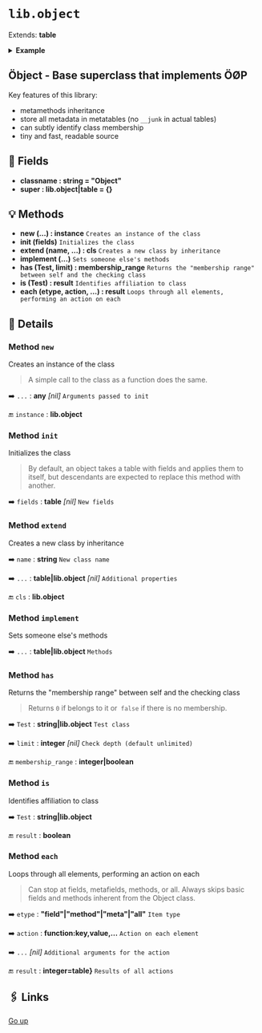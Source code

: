 # `lib.object`

Extends: **table**

<details><summary><b>Example</b></summary>

```lua
local Object = require 'lib.object'

local Point = Object:extend 'Point'

Point.scale = 2 -- Class field!

function Point:init(x, y)
  self.x = x or 0
  self.y = y or 0
end

function Point:resize()
  self.x = self.x * self.scale
  self.y = self.y * self.scale
end

function Point.__call()
  return 'called'
end

local Rectangle = Point:extend 'Rectangle'

function Rectangle:resize()
  Rectangle.super.resize(self) -- Extend Point's `resize()`.
  self.w = self.w * self.scale
  self.h = self.h * self.scale
end

function Rectangle:init(x, y, w, h)
  Rectangle.super.init(self, x, y) -- Initialize Point first!
  self.w = w or 0
  self.h = h or 0
end

function Rectangle:__index(key)
  if key == 'width' then return self.w end
  if key == 'height' then return self.h end
end

function Rectangle:__newindex(key, value)
  if key == 'width' then self.w = value
    elseif key == 'height' then self.h = value
  end
end

local rect = Rectangle:new(2, 4, 6, 8)

assert(rect.w == 6)
assert(rect:is(Rectangle))
assert(rect:is 'Rectangle')
assert(not rect:is(Point))
assert(rect:has 'Point' == 1)
assert(Rectangle:has(Object) == 2)
assert(rect() == 'called')

rect.width = 666
assert(rect.w == 666)
assert(rect.height == 8)

for _, t in ipairs({'field', 'method', 'meta'}) do
  rect:each(t, function(k, v) print(t, k, v) end)
end
```

</details>

## Öbject - Base superclass that implements ÖØP

Key features of this library:
+ metamethods inheritance
+ store all metadata in metatables (no `__junk` in actual tables)
+ can subtly identify class membership
+ tiny and fast, readable source

## 📜 Fields

+ **classname : string = "Object"**
+ **super : lib.object|table = {}**

## 💡 Methods

+ **new (...) : instance**
  `Creates an instance of the class`
+ **init (fields)**
  `Initializes the class`
+ **extend (name, ...) : cls**
  `Creates a new class by inheritance`
+ **implement (...)**
  `Sets someone else's methods`
+ **has (Test, limit) : membership_range**
  `Returns the "membership range" between self and the checking class`
+ **is (Test) : result**
  `Identifies affiliation to class`
+ **each (etype, action, ...) : result**
  `Loops through all elements, performing an action on each`

## 🧩 Details

### Method `new`

Creates an instance of the class

> A simple call to the class as a function does the same.

➡️ `...` : **any** _[nil]_
`Arguments passed to init`

🔚 `instance` : **lib.object**

### Method `init`

Initializes the class

> By default, an object takes a table with fields and applies them to itself,
> but descendants are expected to replace this method with another.

➡️ `fields` : **table** _[nil]_
`New fields`

### Method `extend`

Creates a new class by inheritance

➡️ `name` : **string**
`New class name`

➡️ `...` : **table|lib.object** _[nil]_
`Additional properties`

🔚 `cls` : **lib.object**

### Method `implement`

Sets someone else's methods

➡️ `...` : **table|lib.object**
`Methods`

### Method `has`

Returns the "membership range" between self and the checking class

> Returns `0` if belongs to it or` false` if there is no membership.

➡️ `Test` : **string|lib.object**
`Test class`

➡️ `limit` : **integer** _[nil]_
`Check depth (default unlimited)`

🔚 `membership_range` : **integer|boolean**

### Method `is`

Identifies affiliation to class

➡️ `Test` : **string|lib.object**

🔚 `result` : **boolean**

### Method `each`

Loops through all elements, performing an action on each

> Can stop at fields, metafields, methods, or all.
> Always skips basic fields and methods inherent from the Object class.

➡️ `etype` : **"field"|"method"|"meta"|"all"**
`Item type`

➡️ `action` : **function:key,value,...**
`Action on each element`

➡️ `...` _[nil]_
`Additional arguments for the action`

🔚 `result` : **integer=table}**
`Results of all actions`

## 🖇️ Links

[Go up](..)
